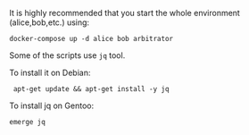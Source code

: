 It is highly recommended that you start the whole environment (alice,bob,etc.) using:

    docker-compose up -d alice bob arbitrator

Some of the scripts use `jq` tool.

To install it on Debian:

     apt-get update && apt-get install -y jq

To install jq on Gentoo:

    emerge jq
